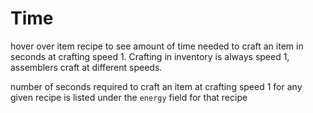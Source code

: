# Time

hover over item recipe to see amount of time needed to craft an item in seconds at crafting speed 1. Crafting in inventory is always speed 1, assemblers craft at different
speeds.

number of seconds required to craft an item at crafting speed 1 for any given recipe is listed under the `energy` field for that recipe   